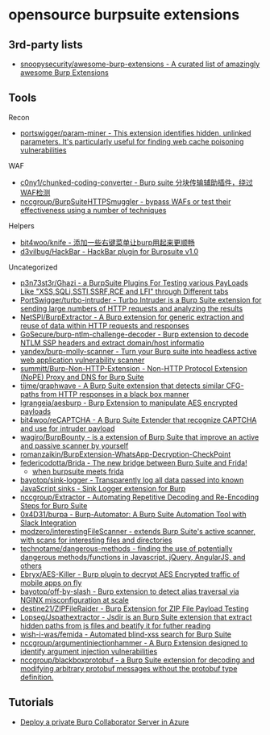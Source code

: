 # opensource burpsuite extensions

## 3rd-party lists

* [snoopysecurity/awesome-burp-extensions - A curated list of amazingly awesome Burp Extensions](https://github.com/snoopysecurity/awesome-burp-extensions)

## Tools

Recon

* [portswigger/param-miner - This extension identifies hidden, unlinked parameters. It's particularly useful for finding web cache poisoning vulnerabilities](https://github.com/portswigger/param-miner)

WAF

* [c0ny1/chunked-coding-converter - Burp suite 分块传输辅助插件，绕过WAF检测](https://github.com/c0ny1/chunked-coding-converter)
* [nccgroup/BurpSuiteHTTPSmuggler - bypass WAFs or test their effectiveness using a number of techniques](https://github.com/nccgroup/BurpSuiteHTTPSmuggler)

Helpers

* [bit4woo/knife - 添加一些右键菜单让burp用起来更顺畅](https://github.com/bit4woo/knife)
* [d3vilbug/HackBar - HackBar plugin for Burpsuite v1.0](https://github.com/d3vilbug/HackBar)

Uncategorized

* [p3n73st3r/Ghazi - a BurpSuite Plugins For Testing various PayLoads Like "XSS,SQLi,SSTI,SSRF,RCE and LFI" through Different tabs](https://github.com/p3n73st3r/Ghazi)
* [PortSwigger/turbo-intruder - Turbo Intruder is a Burp Suite extension for sending large numbers of HTTP requests and analyzing the results](https://github.com/PortSwigger/turbo-intruder)
* [NetSPI/BurpExtractor - A Burp extension for generic extraction and reuse of data within HTTP requests and responses](https://github.com/NetSPI/BurpExtractor)
* [GoSecure/burp-ntlm-challenge-decoder - Burp extension to decode NTLM SSP headers and extract domain/host informatio](https://github.com/GoSecure/burp-ntlm-challenge-decoder)
* [yandex/burp-molly-scanner - Turn your Burp suite into headless active web application vulnerability scanner](https://github.com/yandex/burp-molly-scanner)
* [summitt/Burp-Non-HTTP-Extension - Non-HTTP Protocol Extension (NoPE) Proxy and DNS for Burp Suite](https://github.com/summitt/Burp-Non-HTTP-Extension)
* [tijme/graphwave - A Burp Suite extension that detects similar CFG-paths from HTTP responses in a black box manner](https://github.com/tijme/graphwave)
* [lgrangeia/aesburp - Burp Extension to manipulate AES encrypted payloads](https://github.com/lgrangeia/aesburp)
* [bit4woo/reCAPTCHA - A Burp Suite Extender that recognize CAPTCHA and use for intruder payload](https://github.com/bit4woo/reCAPTCHA)
* [wagiro/BurpBounty - is a extension of Burp Suite that improve an active and passive scanner by yourself](https://github.com/wagiro/BurpBounty)
* [romanzaikin/BurpExtension-WhatsApp-Decryption-CheckPoint](https://github.com/romanzaikin/BurpExtension-WhatsApp-Decryption-CheckPoint)
* [federicodotta/Brida - The new bridge between Burp Suite and Frida!](https://github.com/federicodotta/Brida)
  * [when burpsuite meets frida](https://conference.hitb.org/hitbsecconf2018ams/materials/D1T1%20-%20Federico%20Dotta%20and%20Piergiovanni%20Cipolloni%20-%20Brida%20When%20Burp%20Suite%20Meets%20Frida.pdf)
* [bayotop/sink-logger - Transparently log all data passed into known JavaScript sinks - Sink Logger extension for Burp](https://github.com/bayotop/sink-logger)
* [nccgroup/Extractor - Automating Repetitive Decoding and Re-Encoding Steps for Burp Suite](https://github.com/nccgroup/Extractor)
* [0x4D31/burpa - Burp-Automator: A Burp Suite Automation Tool with Slack Integration](https://github.com/0x4D31/burpa)
* [modzero/interestingFileScanner - extends Burp Suite's active scanner, with scans for interesting files and directories](https://github.com/modzero/interestingFileScanner)
* [technotame/dangerous-methods - finding the use of potentially dangerous methods/functions in Javascript, jQuery, AngularJS, and others](https://gitlab.com/technotame/dangerous-methods)
* [Ebryx/AES-Killer - Burp plugin to decrypt AES Encrypted traffic of mobile apps on fly](https://github.com/Ebryx/AES-Killer)
* [bayotop/off-by-slash - Burp extension to detect alias traversal via NGINX misconfiguration at scale](https://github.com/bayotop/off-by-slash)
* [destine21/ZIPFileRaider - Burp Extension for ZIP File Payload Testing](https://github.com/destine21/ZIPFileRaider)
* [Lopseg/Jspathextractor - Jsdir is an Burp Suite extension that extract hidden paths from js files and beatify it for futher reading](https://github.com/Lopseg/Jspathextractor)
* [wish-i-was/femida - Automated blind-xss search for Burp Suite](https://github.com/wish-i-was/femida)
* [nccgroup/argumentinjectionhammer - A Burp Extension designed to identify argument injection vulnerabilities](https://github.com/nccgroup/argumentinjectionhammer)
* [nccgroup/blackboxprotobuf - a Burp Suite extension for decoding and modifying arbitrary protobuf messages without the protobuf type definition.](https://github.com/nccgroup/blackboxprotobuf)

## Tutorials

* [Deploy a private Burp Collaborator Server in Azure](https://medium.com/bugbountywriteup/deploy-a-private-burp-collaborator-server-in-azure-f0d932ae1d70)

